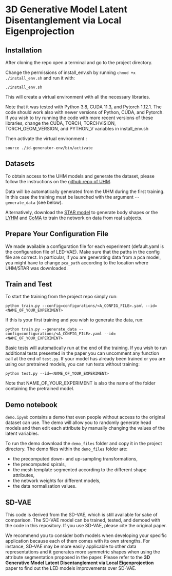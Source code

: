 # 3D Generative Model Latent Disentanglement via Local Eigenprojection

## Installation

After cloning the repo open a terminal and go to the project directory. 

Change the permissions of install_env.sh by running `chmod +x ./install_env.sh` 
and run it with:
```shell script
./install_env.sh
```
This will create a virtual environment with all the necessary libraries.

Note that it was tested with Python 3.8, CUDA 11.3, and Pytorch 1.12.1. The code 
should work also with newer versions of  Python, CUDA, and Pytorch. If you wish 
to try running the code with more recent versions of these libraries, change the 
CUDA, TORCH, TORCHVISION, TORCH_GEOM_VERSION, and PYTHON_V variables in 
install_env.sh

Then activate the virtual environment :
```shell script
source ./id-generator-env/bin/activate
```


## Datasets

To obtain access to the UHM models and generate the dataset, please follow the 
instructions on the 
[github repo of UHM](https://github.com/steliosploumpis/Universal_Head_3DMM).

 Data will be automatically generated from the UHM during the first training. 
 In this case the training must be launched with the argument `--generate_data` 
 (see below).
 
 Alternatively, download the [STAR model](https://star.is.tue.mpg.de/) to 
 generate body shapes or the [LYHM](https://www-users.cs.york.ac.uk/~nep/research/LYHM/)
 and [CoMA](https://coma.is.tue.mpg.de/) to train the network on 
 data from real subjects.
 
 ## Prepare Your Configuration File
 
 We made available a configuration file for each experiment (default.yaml is 
 the configuration file of LED-VAE). Make sure that
 the paths in the config file are correct. In particular, if you are generating 
 data from a pca model, you might have to change `pca_path` according to the
 location where UHM/STAR was downloaded.
 
 ## Train and Test
 
 To start the training from the project repo simply run:
 ```shell script
python train.py --config=configurations/<A_CONFIG_FILE>.yaml --id=<NAME_OF_YOUR_EXPERIMENT>
```

If this is your first training and you wish to generate the data, run:
```shell script
python train.py --generate_data --config=configurations/<A_CONFIG_FILE>.yaml --id=<NAME_OF_YOUR_EXPERIMENT>
``` 

Basic tests will automatically run at the end of the training. If you wish to 
run additional tests presented in the paper you can uncomment any function call 
at the end of `test.py`. If your model has already been trained or you are using 
our pretrained models, you can run tests without training:

```shell script
python test.py --id=<NAME_OF_YOUR_EXPERIMENT>
```
Note that NAME_OF_YOUR_EXPERIMENT is also the name of the folder containing the
pretrained model.


## Demo notebook
`demo.ipynb` contains a demo that even people without access to the original 
dataset can use. 
The demo will allow you to randomly generate head models and then edit each 
attribute by manually changing the values of the latent variables.

To run the demo download the `demo_files` folder and copy it in the project 
directory. The demo files within the `demo_files` folder are:
 - the precomputed down- and up-sampling transformations,
 - the precomputed spirals,
 - the mesh template segmented according to the different shape attributes,
 - the network weights for different models,
 - the data normalisation values.
 
 
 ## SD-VAE
 This code is derived from the SD-VAE, which is still available for sake of 
 comparison. The SD-VAE model can be trained, tested, and demoed with the
 code in this repository. If you use SD-VAE, please cite the original paper.
 
 We recommend you to consider both models when developing your specific 
 application because each of them comes with its own strengths. For instance,
 SD-VAE may be more easily applicable to other data representations and it
 generates more symmetric shapes when using the attribute segmentation proposed 
 in the paper. Please refer to the 
 **3D Generative Model Latent Disentanglement via Local Eigenprojection** paper
 to find out the LED models improvements over SD-VAE.
 